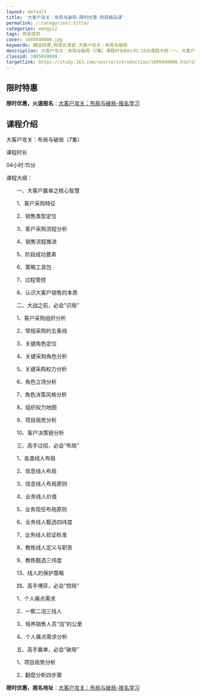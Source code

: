 ```yaml
---
layout: default
title: '大客户攻关：布局与破局-限时优惠-网易精品课'
permalink: /:categories/:title/
categories: wangyi2
tags: 网易提供
cover: 1005049008.jpg
keywords: 精选网课,网易云课堂,大客户攻关：布局与破局
description: 大客户攻关：布局与破局（7集）课程时长04小时:15分课程大纲：一、大客户赢单之核心智慧1、客户采购特征2、销售类型定位
classid: 1005049008
targetlink: https://study.163.com/course/introduction/1005049008.htm?share=1&shareId=1025206652&utm_campaign=share&utm_medium=iphoneShare&utm_source=&utm_u=1025206652
---
```


## 限时特惠

**限时优惠，火速报名**：[大客户攻关：布局与破局-报名学习](https://study.163.com/course/introduction/1005049008.htm?share=1&shareId=1025206652&utm_campaign=share&utm_medium=iphoneShare&utm_source=&utm_u=1025206652)

## 课程介绍

大客户攻关：布局与破局（7集）

课程时长

04小时:15分

课程大纲：

　　一、大客户赢单之核心智慧

　　1、客户采购特征

　　2、销售类型定位

　　3、客户采购流程分析

　　4、销售流程推进

　　5、阶段成功要素

　　6、策略工具包

　　7、过程管控

　　8、认识大客户销售的本质

　　二、大战之前，必会“识局”

　　1、客户采购组织分析

　　2、常规采购的五条线

　　3、关键角色定位

　　4、关键采购角色分析

　　5、关键采购权力分析

　　6、角色立场分析

　　7、角色决策风格分析

　　8、组织权力地图

　　9、项目局势分析

　　10、客户决策链分析

　　三、高手过招，必会“布局”

　　1、各类线人布局

　　2、信息线人布局

　　3、信息线人布局原则

　　4、业务线人价值

　　5、业务现任布局原则

　　6、业务线人甄选四纬度

　　7、业务线人验证标准

　　8、教练线人定义与职责

　　9、教练甄选三纬度

　　13、线人的保护策略

　　四、高手博弈，必会“控局”

　　1、个人痛点需求

　　2、一察二泡三线人

　　3、培养销售人员“泡”的公里

　　4、个人痛点需求分析

　　五、高手赢单，必会“破局”

　　1、项目局势分析

　　2、翻盘分析四步骤

**限时优惠，报名地址**：[大客户攻关：布局与破局-报名学习](https://study.163.com/course/introduction/1005049008.htm?share=1&shareId=1025206652&utm_campaign=share&utm_medium=iphoneShare&utm_source=&utm_u=1025206652)

